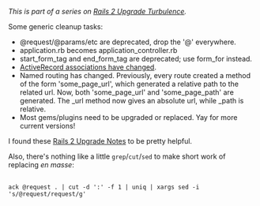 *This is part of a series on [Rails 2 Upgrade Turbulence](http://threebrothers.org/brendan/blog/rails2-upgrade-turbulence).*

Some generic cleanup tasks:

 * @request/@params/etc are deprecated, drop the '@' everywhere.
 * application.rb becomes application_controller.rb
 * start\_form\_tag and end\_form\_tag are deprecated; use form_for instead.
 * [ActiveRecord associations have changed](http://threebrothers.org/brendan/blog/rails2-upgrade-activerecord-woes/).
 * Named routing has changed. Previously, every route created a method of the form 'some\_page\_url', which generated a relative path to the related url. Now, both 'some\_page\_url' and 'some\_page\_path' are generated. The \_url method now gives an absolute url, while \_path is relative.
 * Most gems/plugins need to be upgraded or replaced. Yay for more current versions!

I found these [Rails 2 Upgrade Notes](http://www.slashdotdash.net/2007/12/03/rails-2-upgrade-notes/) to be pretty helpful.

Also, there's nothing like a little `grep`/`cut`/`sed` to make short work of replacing *en masse*:

<noscript>
  <pre>
    <code>
ack @request . | cut -d ':' -f 1 | uniq | xargs sed -i 's/@request/request/g'
    </code>
  </pre>
</noscript>
<script src="//gist.github.com/653085.js?file=replace.sh"></script>
